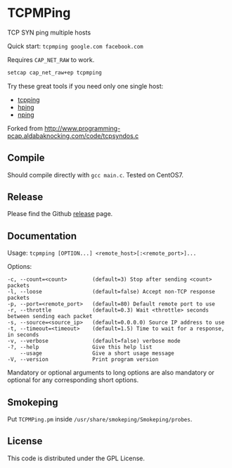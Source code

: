 # TCPMPing

TCP SYN ping multiple hosts

Quick start: `tcpmping google.com facebook.com`

Requires `CAP_NET_RAW` to work.

```bash
setcap cap_net_raw+ep tcpmping
```

Try these great tools if you need only one single host:
* [tcpping](https://github.com/deajan/tcpping)
* [hping](http://www.hping.org)
* [nping](https://nmap.org/nping/)

Forked from http://www.programming-pcap.aldabaknocking.com/code/tcpsyndos.c

## Compile

Should compile directly with `gcc main.c`. Tested on CentOS7.

## Release

Please find the Github [release](https://github.com/liqi0816/tcpmping/releases) page.

## Documentation

Usage: `tcpmping [OPTION...] <remote_host>[:<remote_port>]...`

Options:

```
-c, --count=<count>        (default=3) Stop after sending <count> packets
-l, --loose                (default=false) Accept non-TCP response packets
-p, --port=<remote_port>   (default=80) Default remote port to use
-r, --throttle             (default=0.3) Wait <throttle> seconds between sending each packet
-s, --source=<source_ip>   (default=0.0.0.0) Source IP address to use
-t, --timeout=<timeout>    (default=1.5) Time to wait for a response, in seconds
-v, --verbose              (default=false) verbose mode
-?, --help                 Give this help list
    --usage                Give a short usage message
-V, --version              Print program version
```

Mandatory or optional arguments to long options are also mandatory or optional
for any corresponding short options.

## Smokeping

Put `TCPMPing.pm` inside `/usr/share/smokeping/Smokeping/probes`.

## License

This code is distributed under the GPL License.
